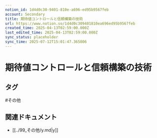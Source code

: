 ```yaml
---
notion_id: 1d4d0c30-9401-810e-a696-ed95b9567feb
account: Secondary
title: 期待値コントロールと信頼構築の技術
url: https://www.notion.so/1d4d0c309401810ea696ed95b9567feb
created_time: 2025-04-13T02:59:00.000Z
last_edited_time: 2025-04-13T02:59:00.000Z
sync_status: placeholder
sync_time: 2025-07-12T15:01:47.365806
---
```

# 期待値コントロールと信頼構築の技術


## タグ

#その他 

## 関連ドキュメント

- [[../99_その他/y.md|y]]

